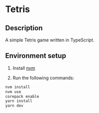 # Tetris

## Description

A simple Tetris game written in TypeScript.

## Environment setup

1. Install [nvm](https://github.com/nvm-sh/nvm)

2. Run the following commands:

```bash
nvm install
nvm use
corepack enable
yarn install
yarn dev
```
